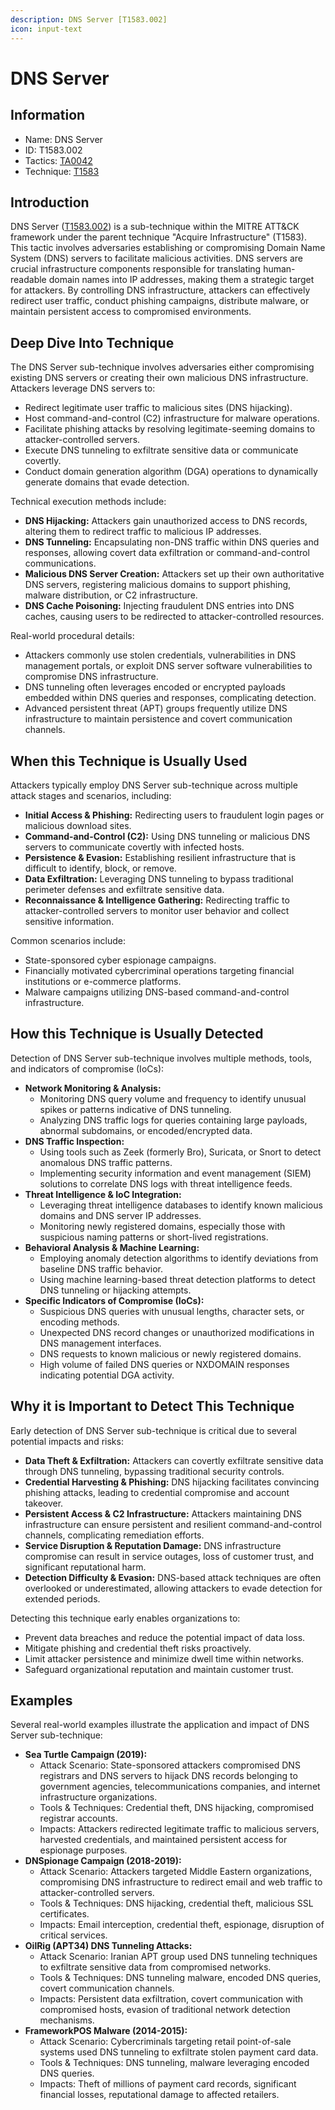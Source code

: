 ```yaml
---
description: DNS Server [T1583.002]
icon: input-text
---
```


# DNS Server

## Information

* Name: DNS Server
* ID: T1583.002
* Tactics: [TA0042](../)
* Technique: [T1583](./)

## Introduction

DNS Server ([T1583.002](https://attack.mitre.org/techniques/T1583/002/)) is a sub-technique within the MITRE ATT\&CK framework under the parent technique "Acquire Infrastructure" (T1583). This tactic involves adversaries establishing or compromising Domain Name System (DNS) servers to facilitate malicious activities. DNS servers are crucial infrastructure components responsible for translating human-readable domain names into IP addresses, making them a strategic target for attackers. By controlling DNS infrastructure, attackers can effectively redirect user traffic, conduct phishing campaigns, distribute malware, or maintain persistent access to compromised environments.

## Deep Dive Into Technique

The DNS Server sub-technique involves adversaries either compromising existing DNS servers or creating their own malicious DNS infrastructure. Attackers leverage DNS servers to:

* Redirect legitimate user traffic to malicious sites (DNS hijacking).
* Host command-and-control (C2) infrastructure for malware operations.
* Facilitate phishing attacks by resolving legitimate-seeming domains to attacker-controlled servers.
* Execute DNS tunneling to exfiltrate sensitive data or communicate covertly.
* Conduct domain generation algorithm (DGA) operations to dynamically generate domains that evade detection.

Technical execution methods include:

* **DNS Hijacking:** Attackers gain unauthorized access to DNS records, altering them to redirect traffic to malicious IP addresses.
* **DNS Tunneling:** Encapsulating non-DNS traffic within DNS queries and responses, allowing covert data exfiltration or command-and-control communications.
* **Malicious DNS Server Creation:** Attackers set up their own authoritative DNS servers, registering malicious domains to support phishing, malware distribution, or C2 infrastructure.
* **DNS Cache Poisoning:** Injecting fraudulent DNS entries into DNS caches, causing users to be redirected to attacker-controlled resources.

Real-world procedural details:

* Attackers commonly use stolen credentials, vulnerabilities in DNS management portals, or exploit DNS server software vulnerabilities to compromise DNS infrastructure.
* DNS tunneling often leverages encoded or encrypted payloads embedded within DNS queries and responses, complicating detection.
* Advanced persistent threat (APT) groups frequently utilize DNS infrastructure to maintain persistence and covert communication channels.

## When this Technique is Usually Used

Attackers typically employ DNS Server sub-technique across multiple attack stages and scenarios, including:

* **Initial Access & Phishing:** Redirecting users to fraudulent login pages or malicious download sites.
* **Command-and-Control (C2):** Using DNS tunneling or malicious DNS servers to communicate covertly with infected hosts.
* **Persistence & Evasion:** Establishing resilient infrastructure that is difficult to identify, block, or remove.
* **Data Exfiltration:** Leveraging DNS tunneling to bypass traditional perimeter defenses and exfiltrate sensitive data.
* **Reconnaissance & Intelligence Gathering:** Redirecting traffic to attacker-controlled servers to monitor user behavior and collect sensitive information.

Common scenarios include:

* State-sponsored cyber espionage campaigns.
* Financially motivated cybercriminal operations targeting financial institutions or e-commerce platforms.
* Malware campaigns utilizing DNS-based command-and-control infrastructure.

## How this Technique is Usually Detected

Detection of DNS Server sub-technique involves multiple methods, tools, and indicators of compromise (IoCs):

* **Network Monitoring & Analysis:**
  * Monitoring DNS query volume and frequency to identify unusual spikes or patterns indicative of DNS tunneling.
  * Analyzing DNS traffic logs for queries containing large payloads, abnormal subdomains, or encoded/encrypted data.
* **DNS Traffic Inspection:**
  * Using tools such as Zeek (formerly Bro), Suricata, or Snort to detect anomalous DNS traffic patterns.
  * Implementing security information and event management (SIEM) solutions to correlate DNS logs with threat intelligence feeds.
* **Threat Intelligence & IoC Integration:**
  * Leveraging threat intelligence databases to identify known malicious domains and DNS server IP addresses.
  * Monitoring newly registered domains, especially those with suspicious naming patterns or short-lived registrations.
* **Behavioral Analysis & Machine Learning:**
  * Employing anomaly detection algorithms to identify deviations from baseline DNS traffic behavior.
  * Using machine learning-based threat detection platforms to detect DNS tunneling or hijacking attempts.
* **Specific Indicators of Compromise (IoCs):**
  * Suspicious DNS queries with unusual lengths, character sets, or encoding methods.
  * Unexpected DNS record changes or unauthorized modifications in DNS management interfaces.
  * DNS requests to known malicious or newly registered domains.
  * High volume of failed DNS queries or NXDOMAIN responses indicating potential DGA activity.

## Why it is Important to Detect This Technique

Early detection of DNS Server sub-technique is critical due to several potential impacts and risks:

* **Data Theft & Exfiltration:** Attackers can covertly exfiltrate sensitive data through DNS tunneling, bypassing traditional security controls.
* **Credential Harvesting & Phishing:** DNS hijacking facilitates convincing phishing attacks, leading to credential compromise and account takeover.
* **Persistent Access & C2 Infrastructure:** Attackers maintaining DNS infrastructure can ensure persistent and resilient command-and-control channels, complicating remediation efforts.
* **Service Disruption & Reputation Damage:** DNS infrastructure compromise can result in service outages, loss of customer trust, and significant reputational harm.
* **Detection Difficulty & Evasion:** DNS-based attack techniques are often overlooked or underestimated, allowing attackers to evade detection for extended periods.

Detecting this technique early enables organizations to:

* Prevent data breaches and reduce the potential impact of data loss.
* Mitigate phishing and credential theft risks proactively.
* Limit attacker persistence and minimize dwell time within networks.
* Safeguard organizational reputation and maintain customer trust.

## Examples

Several real-world examples illustrate the application and impact of DNS Server sub-technique:

* **Sea Turtle Campaign (2019):**
  * Attack Scenario: State-sponsored attackers compromised DNS registrars and DNS servers to hijack DNS records belonging to government agencies, telecommunications companies, and internet infrastructure organizations.
  * Tools & Techniques: Credential theft, DNS hijacking, compromised registrar accounts.
  * Impacts: Attackers redirected legitimate traffic to malicious servers, harvested credentials, and maintained persistent access for espionage purposes.
* **DNSpionage Campaign (2018-2019):**
  * Attack Scenario: Attackers targeted Middle Eastern organizations, compromising DNS infrastructure to redirect email and web traffic to attacker-controlled servers.
  * Tools & Techniques: DNS hijacking, credential theft, malicious SSL certificates.
  * Impacts: Email interception, credential theft, espionage, disruption of critical services.
* **OilRig (APT34) DNS Tunneling Attacks:**
  * Attack Scenario: Iranian APT group used DNS tunneling techniques to exfiltrate sensitive data from compromised networks.
  * Tools & Techniques: DNS tunneling malware, encoded DNS queries, covert communication channels.
  * Impacts: Persistent data exfiltration, covert communication with compromised hosts, evasion of traditional network detection mechanisms.
* **FrameworkPOS Malware (2014-2015):**
  * Attack Scenario: Cybercriminals targeting retail point-of-sale systems used DNS tunneling to exfiltrate stolen payment card data.
  * Tools & Techniques: DNS tunneling, malware leveraging encoded DNS queries.
  * Impacts: Theft of millions of payment card records, significant financial losses, reputational damage to affected retailers.
